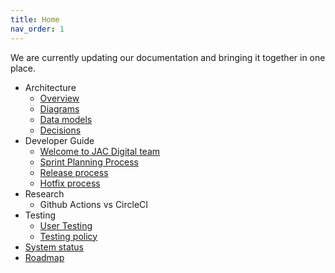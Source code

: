 ```yaml
---
title: Home
nav_order: 1
---
```


We are currently updating our documentation and bringing it together in one place.

- Architecture
  - [Overview](architecture/overview.md)
  - [Diagrams](architecture/diagrams.md)
  - [Data models](architecture/data-models/index.md)
  - [Decisions](architecture/decisions/index.md)
- Developer Guide
  - [Welcome to JAC Digital team](developer-guide/welcome.md)
  - [Sprint Planning Process](developer-guide/sprint-planning-process.md)
  - [Release process](developer-guide/release-process.md)
  - [Hotfix process](developer-guide/hotfix-process.md)
- Research
  - Github Actions vs CircleCI
- Testing
  - [User Testing](testing/user-testing.md)
  - [Testing policy](testing/testing-policy.md)
  <!-- [Test scripts](testing/test-scripts.md) -->
- [System status](status.md)
- [Roadmap](roadmap.md)
